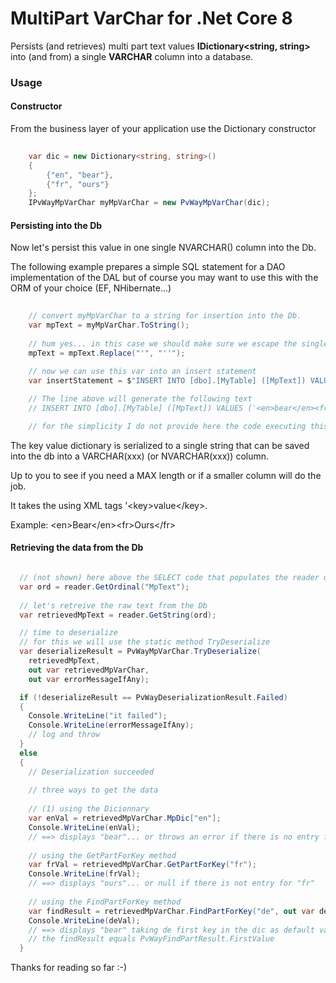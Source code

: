 # MultiPart VarChar for .Net Core 8

Persists (and retrieves) multi part text values **IDictionary&lt;string, string&gt;** into (and from) a single **VARCHAR** column into 
a database.

### Usage

#### Constructor

From the business layer of your application use the Dictionary constructor

``` csharp
	
	var dic = new Dictionary<string, string>()
	{
		{"en", "bear"},
		{"fr", "ours"}
	};
	IPvWayMpVarChar myMpVarChar = new PvWayMpVarChar(dic);

```

#### Persisting into the Db

Now let's persist this value in one single NVARCHAR() column into the Db.

The following example prepares a simple SQL statement for a DAO implementation of the DAL but of course you may want to use this with the ORM of your choice (EF, NHibernate...)

``` csharp
	
    // convert myMpVarChar to a string for insertion into the Db.
    var mpText = myMpVarChar.ToString();
    
    // hum yes... in this case we should make sure we escape the single quotes if any
    mpText = mpText.Replace("'", "''");

    // now we can use this var into an insert statement
    var insertStatement = $"INSERT INTO [dbo].[MyTable] ([MpText]) VALUES ('{mpText}');";
    
    // The line above will generate the following text
    // INSERT INTO [dbo].[MyTable] ([MpText]) VALUES ('<en>bear</en><fr>ours</fr>');

    // for the simplicity I do not provide here the code executing this insert

```

The key value dictionary is serialized to a single string that can be saved into the db into a VARCHAR(xxx) (or NVARCHAR(xxx)) column.

Up to you to see if you need a MAX length or if a smaller column will do the job. 

It takes the using XML tags '&lt;key&gt;value&lt;/key&gt;. 

Example: &lt;en&gt;Bear&lt;/en&gt;&lt;fr&gt;Ours&lt;/fr&gt;

#### Retrieving the data from the Db

``` csharp

  // (not shown) here above the SELECT code that populates the reader object 
  var ord = reader.GetOrdinal("MpText");
  
  // let's retreive the raw text from the Db
  var retrievedMpText = reader.GetString(ord); 

  // time to deserialize
  // for this we will use the static method TryDeserialize 
  var deserializeResult = PvWayMpVarChar.TryDeserialize(
  	retrievedMpText, 
  	out var retrievedMpVarChar, 
  	out var errorMessageIfAny);

  if (!deserializeResult == PvWayDeserializationResult.Failed)
  {
  	Console.WriteLine("it failed");
  	Console.WriteLine(errorMessageIfAny);
  	// log and throw
  }
  else
  {
    // Deserialization succeeded
    
  	// three ways to get the data
  	
    // (1) using the Dicionnary
    var enVal = retrievedMpVarChar.MpDic["en"];
    Console.WriteLine(enVal);
	// ==> displays "bear"... or throws an error if there is no entry for "en"
    
    // using the GetPartForKey method
    var frVal = retrievedMpVarChar.GetPartForKey("fr");
    Console.WriteLine(frVal);
	// ==> displays "ours"... or null if there is not entry for "fr"             
    
    // using the FindPartForKey method
    var findResult = retrievedMpVarChar.FindPartForKey("de", out var deVal);
    Console.WriteLine(deVal);
	// ==> displays "bear" taking de first key in the dic as default value
	// the findResult equals PvWayFindPartResult.FirstValue              
  }

```

Thanks for reading so far :-)
